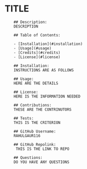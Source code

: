 # TITLE

        ## Description: 
        DESCRIPTION

        ## Table of Contents: 
    
        - [Installation](#installation)
        - [Usage](#usage)
        - [Credits](#credits)
        - [License](#license)

        ## Installation: 
        INSTRUCTIONS ARE AS FOLLOWS

        ## Usage: 
        HERE ARE THE DETAILS

        ## License: 
        HERE IS THE INFORMATION NEEDED

        ## Contributions: 
        THESE ARE THE CONTRINUTORS

        ## Tests: 
        THIS IS THE CRITERION

        ## GitHub Username: 
        RAHULGAUR116

        ## GitHub Repolink: 
         THIS IS THE LINK TO REPO 

        ## Questions: 
        DO YOU HAVE ANY QUESTIONS